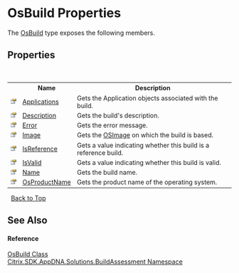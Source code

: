 # OsBuild Properties
 

The <a href="e8275d04-0345-498b-6e89-72fc118dfb9b">OsBuild</a> type exposes the following members.


## Properties
&nbsp;<table><tr><th></th><th>Name</th><th>Description</th></tr><tr><td>![Public property](media/pubproperty.gif "Public property")</td><td><a href="1055a237-8cd9-f500-d2c1-dd585845b273">Applications</a></td><td>
Gets the Application objects associated with the build.</td></tr><tr><td>![Public property](media/pubproperty.gif "Public property")</td><td><a href="fe6c8e8d-333a-640f-6d59-d333b71ba4cd">Description</a></td><td>
Gets the build's description.</td></tr><tr><td>![Public property](media/pubproperty.gif "Public property")</td><td><a href="a80912b1-4856-e85d-2bd3-309a8b273278">Error</a></td><td>
Gets the error message.</td></tr><tr><td>![Public property](media/pubproperty.gif "Public property")</td><td><a href="3d1b6d86-a944-1a07-fb79-559c663cd886">Image</a></td><td>
Gets the <a href="3392740e-a7b4-99c9-3be9-08c56344708c">OSImage</a> on which the build is based.</td></tr><tr><td>![Public property](media/pubproperty.gif "Public property")</td><td><a href="bec84b2d-df39-895a-8f9c-27ac123ce069">IsReference</a></td><td>
Gets a value indicating whether this build is a reference build.</td></tr><tr><td>![Public property](media/pubproperty.gif "Public property")</td><td><a href="c9256512-4bbb-2d0c-819b-11c10cfd1a3f">IsValid</a></td><td>
Gets a value indicating whether this build is valid.</td></tr><tr><td>![Public property](media/pubproperty.gif "Public property")</td><td><a href="ea46a011-b0b0-0266-4f46-92d8c7b98a35">Name</a></td><td>
Gets the build name.</td></tr><tr><td>![Public property](media/pubproperty.gif "Public property")</td><td><a href="60fa9769-e66b-e90c-ee4e-024deed4fe83">OsProductName</a></td><td>
Gets the product name of the operating system.</td></tr></table>&nbsp;
<a href="#osbuild-properties">Back to Top</a>

## See Also


#### Reference
<a href="e8275d04-0345-498b-6e89-72fc118dfb9b">OsBuild Class</a><br /><a href="853bdb50-ea5c-dc0d-0be0-7254b6c38034">Citrix.SDK.AppDNA.Solutions.BuildAssessment Namespace</a><br />